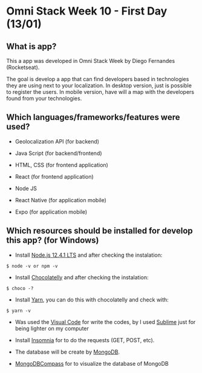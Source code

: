 # Omni Stack Week 10 - First Day (13/01)

## What is app? 

This a app was developed in Omni Stack Week by Diego Fernandes (Rocketseat). 

The goal is develop a app that can find developers based in technologies they are using next to your localization. In desktop version, just is possible to register the users. In mobile version, have will a map with the developers found from your technologies. 

## Which languages/frameworks/features were used?
- Geolocalization API (for backend)

- Java Script (for backend/frontend)

- HTML, CSS (for frontend application)

- React (for frontend application)

- Node JS

- React Native (for application mobile)

- Expo (for application mobile)

## Which resources should be installed for develop this app? (for Windows)

- Install [Node.js 12.4.1 LTS](https://nodejs.org/en/) and after checking the instalation: 
```
$ node -v or npm -v
```
- Install [Chocolatelly](https://chocolatey.org/install) and after checking the instalation: 
```
$ choco -?
```
- Install [Yarn](https://yarnpkg.com/en/docs/install#windows-stable), you can do this with chocolatelly and check with:
```
$ yarn -v 
```
- Was used the [Visual Code](https://code.visualstudio.com/) for write the codes, by I used [Sublime](https://www.sublimetext.com/3) just 
for being lighter on my computer 

- Install [Insomnia](https://insomnia.rest/download/) for to do the requests (GET, POST, etc).

- The database will be create by [MongoDB](https://cloud.mongodb.com/).

- [MongoDBCompass](https://www.mongodb.com/download-center/compass) for to visualize the database of MongoDB
